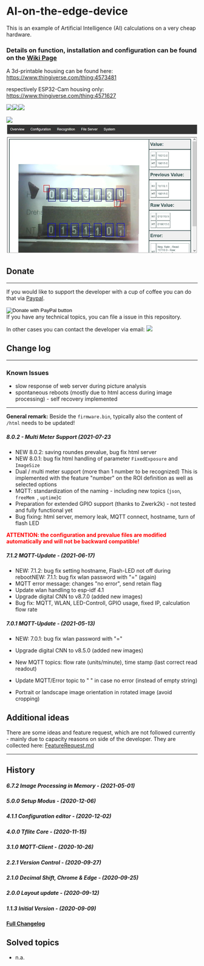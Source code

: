 # AI-on-the-edge-device

This is an example of Artificial Intelligence (AI) calculations on a very cheap hardware.

### Details on **function**, **installation** and **configuration** can be found on the **[Wiki Page](https://github.com/jomjol/AI-on-the-edge-device/wiki)**

A 3d-printable housing can be found here: https://www.thingiverse.com/thing:4573481

respectively ESP32-Cam housing only: https://www.thingiverse.com/thing:4571627

<img src="https://raw.githubusercontent.com/jomjol/AI-on-the-edge-device/master/images/watermeter_all.jpg" width="200"><img src="https://raw.githubusercontent.com/jomjol/AI-on-the-edge-device/master/images/main.jpg" width="200"><img src="https://raw.githubusercontent.com/jomjol/AI-on-the-edge-device/master/images/size.png" width="200"> 

<img src="https://raw.githubusercontent.com/jomjol/AI-on-the-edge-device/master/images/watermeter.jpg" width="600"> 

<img src="https://raw.githubusercontent.com/jomjol/AI-on-the-edge-device/master/images/powermeter.jpg" width="600"> 




## Donate

------

If you would like to support the developer with a cup of coffee you can do that via [Paypal](https://www.paypal.com/donate?hosted_button_id=8TRSVYNYKDSWL).

<form action="https://www.paypal.com/donate" method="post" target="_top">
<input type="hidden" name="hosted_button_id" value="8TRSVYNYKDSWL" />
<input type="image" src="https://www.paypalobjects.com/en_US/DK/i/btn/btn_donateCC_LG.gif" border="0" name="submit" title="PayPal - The safer, easier way to pay online!" alt="Donate with PayPal button" />
<img alt="" border="0" src="https://www.paypal.com/en_DE/i/scr/pixel.gif" width="1" height="1" />
</form>
If you have any technical topics, you can file a issue in this repository. 

In other cases you can contact the developer via email: <img src="https://raw.githubusercontent.com/jomjol/AI-on-the-edge-device/master/images/mail.jpg" height="25"> 

## Change log

------

### Known Issues

* slow response of web server during picture analysis
* spontaneous reboots (mostly due to html access during image processing) - self recovery implemented

------

**General remark:** Beside the `firmware.bin`, typically also the content of `/html` needs to be updated!



##### 8.0.2 - Multi Meter Support (2021-07-23

* NEW 8.0.2: saving roundes prevalue, bug fix html server
* NEW 8.0.1: bug fix html handling of parameter `FixedExposure` and `ImageSize`
* Dual / multi meter support (more than 1 number to be recognized)
  This is implemented with the feature "number" on the ROI definition as well as selected options
* MQTT: standardization of the naming - including new topics (`json`,  `freeMem `, `uptime`)c
* Preparation for extended GPIO support (thanks to Zwerk2k) - not tested and fully functional yet
* Bug fixing: html server, memory leak, MQTT connect, hostname, turn of flash LED

<span style="color: red;">**ATTENTION: the configuration and prevalue files are modified automatically and will not be backward compatible!**</span> 



##### 7.1.2 MQTT-Update - (2021-06-17)

* NEW: 7.1.2: bug fix setting hostname, Flash-LED not off during rebootNEW: 7.1.1: bug fix wlan password with "="  (again)
* MQTT error message: changes "no error", send retain flag
* Update wlan handling to esp-idf 4.1
* Upgrade digital CNN to v8.7.0  (added new images)
* Bug fix: MQTT, WLAN, LED-Controll, GPIO usage, fixed IP, calculation flow rate

  

##### 7.0.1 MQTT-Update - (2021-05-13)

* NEW: 7.0.1: bug fix wlan password with "=" 

* Upgrade digital CNN to v8.5.0  (added new images)

* New MQTT topics: flow rate (units/minute), time stamp (last correct read readout)

* Update MQTT/Error topic to " " in case no error (instead of empty string)

* Portrait or landscape image orientation in rotated image (avoid cropping)

  


## Additional ideas

There are some ideas and feature request, which are not followed currently - mainly due to capacity reasons on side of the developer. They are collected here: [FeatureRequest.md](FeatureRequest.md)



------

## History

##### 6.7.2 Image Processing in Memory - (2021-05-01)

##### 5.0.0 Setup Modus - (2020-12-06)

##### 4.1.1 Configuration editor - (2020-12-02)

##### 4.0.0 Tflite Core - (2020-11-15)
##### 3.1.0 MQTT-Client - (2020-10-26)

##### 2.2.1 Version Control - (2020-09-27)


##### 2.1.0 Decimal Shift, Chrome & Edge - (2020-09-25)


##### 2.0.0 Layout update - (2020-09-12)

##### 1.1.3 Initial Version - (2020-09-09)


#### [Full Changelog](Changelog.md)



## Solved topics

* n.a.
